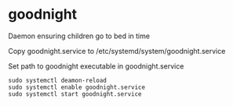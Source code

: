 # goodnight

Daemon ensuring children go to bed in time

Copy goodnight.service to /etc/systemd/system/goodnight.service

Set path to goodnight executable in goodnight.service
```
sudo systemctl deamon-reload
sudo systemctl enable goodnight.service
sudo systemctl start goodnight.service
```
